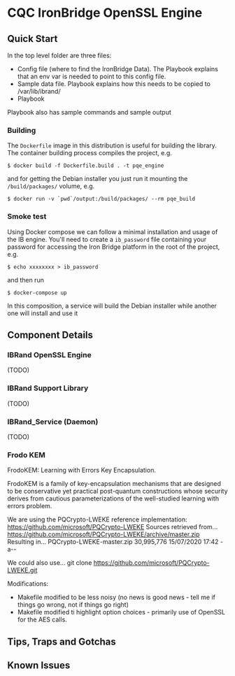 
# CQC IronBridge OpenSSL Engine

## Quick Start
In the top level folder are three files:

* Config file (where to find the IronBridge Data). The Playbook explains that an env var is needed to point to this config file.
* Sample data file. Playbook explains how this needs to be copied to /var/lib/ibrand/
* Playbook

Playbook also has sample commands and sample output

### Building
The `Dockerfile` image in this distribution is useful for building the library. The container building process compiles the project, e.g.
```shell
$ docker build -f Dockerfile.build . -t pqe_engine
```
and for getting the Debian installer you just run it mounting the `/build/packages/` volume, e.g.
```shell
$ docker run -v `pwd`/output:/build/packages/ --rm pqe_build
```

### Smoke test
Using Docker compose we can follow a minimal installation and usage of the IB engine.
You'll need to create a `ib_password` file containing your password for accessing the Iron Bridge platform in the root of the project, e.g.
```shell
$ echo xxxxxxxx > ib_password
```
and then run
```shell
$ docker-compose up
```
In this composition, a service will build the Debian installer while another one will install and use it


## Component Details

### IBRand OpenSSL Engine

(TODO)

### IBRand Support Library

(TODO)

### IBRand_Service (Daemon)

(TODO)

### Frodo KEM

FrodoKEM: Learning with Errors Key Encapsulation.

FrodoKEM is a family of key-encapsulation mechanisms that are designed to be
conservative yet practical post-quantum constructions whose security derives
from cautious parameterizations of the well-studied learning with errors
problem.

We are using the PQCrypto-LWEKE reference implementation:
    https://github.com/microsoft/PQCrypto-LWEKE
Sources retrieved from...
    https://github.com/microsoft/PQCrypto-LWEKE/archive/master.zip
Resulting in...
    PQCrypto-LWEKE-master.zip	30,995,776	15/07/2020 17:42	-a--

We could also use...
    git clone https://github.com/microsoft/PQCrypto-LWEKE.git

Modifications: 
 * Makefile modified to be less noisy (no news is good news - tell me if things go wrong, not if things go right)
 * Makefile modified ti highlight option choices - primarily use of OpenSSL for the AES calls.

## Tips, Traps and Gotchas


## Known Issues


